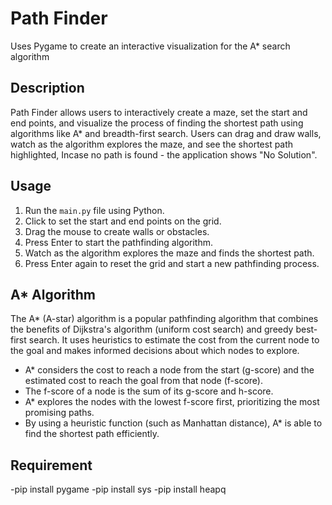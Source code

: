 # Path Finder

Uses Pygame to create an interactive visualization for the A* search algorithm

## Description

Path Finder allows users to interactively create a maze, set the start and end points, and visualize the process of finding the shortest path using algorithms like A* and breadth-first search. Users can drag and draw walls, watch as the algorithm explores the maze, and see the shortest path highlighted, Incase no path is found - the application shows "No Solution".

## Usage

1. Run the `main.py` file using Python.
2. Click to set the start and end points on the grid.
3. Drag the mouse to create walls or obstacles.
4. Press Enter to start the pathfinding algorithm.
5. Watch as the algorithm explores the maze and finds the shortest path.
6. Press Enter again to reset the grid and start a new pathfinding process.

## A* Algorithm

The A* (A-star) algorithm is a popular pathfinding algorithm that combines the benefits of Dijkstra's algorithm (uniform cost search) and greedy best-first search. It uses heuristics to estimate the cost from the current node to the goal and makes informed decisions about which nodes to explore.

- A* considers the cost to reach a node from the start (g-score) and the estimated cost to reach the goal from that node (f-score).
- The f-score of a node is the sum of its g-score and h-score.
- A* explores the nodes with the lowest f-score first, prioritizing the most promising paths.
- By using a heuristic function (such as Manhattan distance), A* is able to find the shortest path efficiently.

## Requirement 
 -pip install pygame
 -pip install sys
 -pip install heapq
